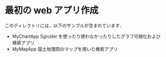 # 最初の web アプリ作成

このディレクトリには，以下のサンプルが含まれています．

* MyChartApp Sgivzler を使ったり使わなかったりしたグラフ可視化および検索アプリ
* MyMapApp 国土地理院のマップを用いた検索アプリ